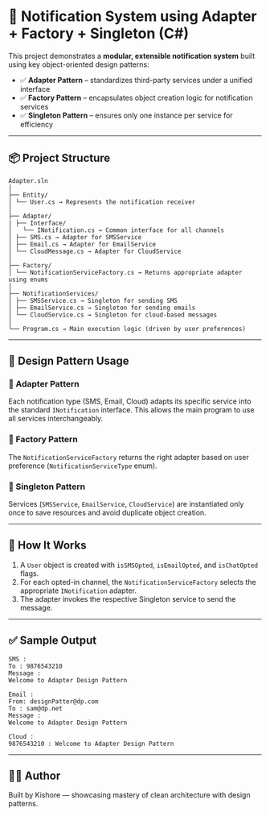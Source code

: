﻿# 🔔 Notification System using Adapter + Factory + Singleton (C#)

This project demonstrates a **modular, extensible notification system** built using key object-oriented design patterns:

- ✅ **Adapter Pattern** – standardizes third-party services under a unified interface
- ✅ **Factory Pattern** – encapsulates object creation logic for notification services
- ✅ **Singleton Pattern** – ensures only one instance per service for efficiency

---

## 📦 Project Structure

```
Adapter.sln
│
├── Entity/
│ └── User.cs → Represents the notification receiver
│
├── Adapter/
| ├── Interface/
│	└── INotification.cs → Common interface for all channels
│ ├── SMS.cs → Adapter for SMSService
│ ├── Email.cs → Adapter for EmailService
│ └── CloudMessage.cs → Adapter for CloudService
│
├── Factory/
│ └── NotificationServiceFactory.cs → Returns appropriate adapter using enums
│
├── NotificationServices/
│ ├── SMSService.cs → Singleton for sending SMS
│ ├── EmailService.cs → Singleton for sending emails
│ └── CloudService.cs → Singleton for cloud-based messages
│
└── Program.cs → Main execution logic (driven by user preferences)
```


---

## 🧠 Design Pattern Usage

### 🔹 Adapter Pattern
Each notification type (SMS, Email, Cloud) adapts its specific service into the standard `INotification` interface. This allows the main program to use all services interchangeably.

### 🔹 Factory Pattern
The `NotificationServiceFactory` returns the right adapter based on user preference (`NotificationServiceType` enum).

### 🔹 Singleton Pattern
Services (`SMSService`, `EmailService`, `CloudService`) are instantiated only once to save resources and avoid duplicate object creation.

---

## 🧪 How It Works

1. A `User` object is created with `isSMSOpted`, `isEmailOpted`, and `isChatOpted` flags.
2. For each opted-in channel, the `NotificationServiceFactory` selects the appropriate `INotification` adapter.
3. The adapter invokes the respective Singleton service to send the message.

---

## ✅ Sample Output

```
SMS :
To : 9876543210
Message :
Welcome to Adapter Design Pattern

Email :
From: designPatter@dp.com
To : sam@dp.net
Message :
Welcome to Adapter Design Pattern

Cloud :
9876543210 : Welcome to Adapter Design Pattern
```

---

## 👨‍💻 Author

Built by Kishore — showcasing mastery of clean architecture with design patterns.
